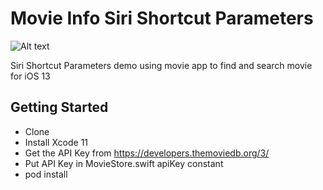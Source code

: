 # Movie Info Siri Shortcut Parameters

![Alt text](./promo.png?raw=true "Movie Info")

Siri Shortcut Parameters demo using movie app to find and search movie for iOS 13

## Getting Started

- Clone
- Install Xcode 11
- Get the API Key from https://developers.themoviedb.org/3/
- Put API Key in MovieStore.swift apiKey constant
- pod install